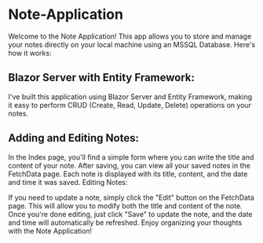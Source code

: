 # Note-Application

Welcome to the Note Application! This app allows you to store and manage your notes directly on your local machine using an MSSQL Database. Here's how it works:

## Blazor Server with Entity Framework:
I've built this application using Blazor Server and Entity Framework, making it easy to perform CRUD (Create, Read, Update, Delete) operations on your notes.

## Adding and Editing Notes:

In the Index page, you'll find a simple form where you can write the title and content of your note.
After saving, you can view all your saved notes in the FetchData page.
Each note is displayed with its title, content, and the date and time it was saved.
Editing Notes:

If you need to update a note, simply click the "Edit" button on the FetchData page.
This will allow you to modify both the title and content of the note.
Once you're done editing, just click "Save" to update the note, and the date and time will automatically be refreshed.
Enjoy organizing your thoughts with the Note Application!
